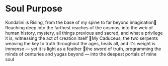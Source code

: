 # Soul Purpose


Kundalini is Rising, from the base of my spine to far beyond imagination
Reaching deep into the farthest reaches of the cosmos, into the web of human history, mystery, all things previous and sacred, and what a privilege it is, witnessing the act of creation itself
My Caduceus, the two serpents weaving the key to truth throughout the ages, heals all, and it's weight is immense — yet it is light as a feather
the sword of truth, programming the minds of centuries and yugas beyond — into the deepest portals of mine soul
